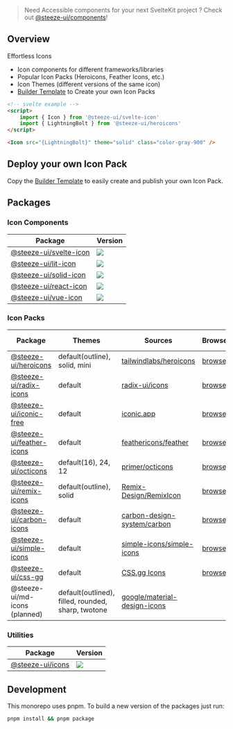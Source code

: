 > Need Accessible components for your next SvelteKit project ? Check out [@steeze-ui/components](https://github.com/steeze-ui/components)!

## Overview

Effortless Icons

- Icon components for different frameworks/libraries
- Popular Icon Packs (Heroicons, Feather Icons, etc.)
- Icon Themes (different versions of the same icon)
- [Builder Template](https://github.com/steeze-ui/icons/tree/main/packages/builders/template-builder) to Create your own Icon Packs

```html
<!-- svelte example -->
<script>
	import { Icon } from '@steeze-ui/svelte-icon'
	import { LightningBolt } from '@steeze-ui/heroicons'
</script>

<Icon src="{LightningBolt}" theme="solid" class="color-gray-900" />
```

## Deploy your own Icon Pack

Copy the [Builder Template](https://github.com/steeze-ui/icons/tree/main/packages/builders/template-builder) to easily create and publish your own Icon Pack.

## Packages

### Icon Components

| Package                                                   | Version                                                                                                                                             |
| --------------------------------------------------------- | --------------------------------------------------------------------------------------------------------------------------------------------------- |
| [@steeze-ui/svelte-icon](packages/components/svelte-icon) | <a href="https://www.npmjs.com/package/@steeze-ui/svelte-icon"><img src="https://img.shields.io/npm/v/@steeze-ui/svelte-icon.svg?style=flat" /></a> |
| [@steeze-ui/lit-icon](packages/components/lit-icon)       | <a href="https://www.npmjs.com/package/@steeze-ui/lit-icon"><img src="https://img.shields.io/npm/v/@steeze-ui/lit-icon.svg?style=flat" /></a>       |
| [@steeze-ui/solid-icon](packages/components/solid-icon)   | <a href="https://www.npmjs.com/package/@steeze-ui/solid-icon"><img src="https://img.shields.io/npm/v/@steeze-ui/solid-icon.svg?style=flat" /></a>   |
| [@steeze-ui/react-icon](packages/components/react-icon)   | <a href="https://www.npmjs.com/package/@steeze-ui/react-icon"><img src="https://img.shields.io/npm/v/@steeze-ui/react-icon.svg?style=flat" /></a>   |
| [@steeze-ui/vue-icon](packages/components/vue-icon)       | <a href="https://www.npmjs.com/package/@steeze-ui/vue-icon"><img src="https://img.shields.io/npm/v/@steeze-ui/vue-icon.svg?style=flat" /></a>       |

### Icon Packs

| Package                                                             | Themes                                             | Sources                                                                                                | Browser                                                            | Package Version                                                                                                                                         | Src Version |
| ------------------------------------------------------------------- | -------------------------------------------------- | ------------------------------------------------------------------------------------------------------ | ------------------------------------------------------------------ | ------------------------------------------------------------------------------------------------------------------------------------------------------- | ----------- |
| [@steeze-ui/heroicons](packages/builders/heroicons-builder)         | default(outline), solid, mini                      | [tailwindlabs/heroicons](https://github.com/tailwindlabs/heroicons)                                    | [browse](https://heroicons.com/)                                   | <a href="https://www.npmjs.com/package/@steeze-ui/heroicons"><img src="https://img.shields.io/npm/v/@steeze-ui/heroicons.svg?style=flat" /></a>         | 2.0.10      |
| [@steeze-ui/radix-icons](packages/builders/radix-icons-builder)     | default                                            | [radix-ui/icons](https://github.com/radix-ui/icons)                                                    | [browse](https://icons.modulz.app/)                                | <a href="https://www.npmjs.com/package/@steeze-ui/radix-icons"><img src="https://img.shields.io/npm/v/@steeze-ui/radix-icons.svg?style=flat" /></a>     |             |
| [@steeze-ui/iconic-free](packages/builders/iconic-free-builder)     | default                                            | [iconic.app](https://iconic.app/)                                                                      | [browse](https://iconic.app/c/availability/free/)                  | <a href="https://www.npmjs.com/package/@steeze-ui/iconic-free"><img src="https://img.shields.io/npm/v/@steeze-ui/iconic-free.svg?style=flat" /></a>     |             |
| [@steeze-ui/feather-icons](packages/builders/feather-icons-builder) | default                                            | [feathericons/feather](https://github.com/feathericons/feather)                                        | [browse](https://feathericons.com/)                                | <a href="https://www.npmjs.com/package/@steeze-ui/feather-icons"><img src="https://img.shields.io/npm/v/@steeze-ui/feather-icons.svg?style=flat" /></a> | 4.29.0      |
| [@steeze-ui/octicons](packages/builders/octicons-builder)           | default(16), 24, 12                                | [primer/octicons](https://github.com/primer/octicons)                                                  | [browse](https://primer.style/octicons/)                           | <a href="https://www.npmjs.com/package/@steeze-ui/octicons"><img src="https://img.shields.io/npm/v/@steeze-ui/octicons.svg?style=flat" /></a>           | 17.5.0      |
| [@steeze-ui/remix-icons](packages/builders/remix-icons-builder)     | default(outline), solid                            | [Remix-Design/RemixIcon](https://github.com/Remix-Design/remixicon)                                    | [browse](https://remixicon.com/)                                   | <a href="https://www.npmjs.com/package/@steeze-ui/remix-icons"><img src="https://img.shields.io/npm/v/@steeze-ui/remix-icons.svg?style=flat" /></a>     |             |
| [@steeze-ui/carbon-icons](packages/builders/carbon-icons-builder/)  | default                                            | [carbon-design-system/carbon](https://github.com/carbon-design-system/carbon/tree/main/packages/icons) | [browse](https://carbondesignsystem.com/guidelines/icons/library/) | <a href="https://www.npmjs.com/package/@steeze-ui/carbon-icons"><img src="https://img.shields.io/npm/v/@steeze-ui/carbon-icons.svg?style=flat" /></a>   |             |
| [@steeze-ui/simple-icons](packages/builders/simple-icons-builder/)  | default                                            | [simple-icons/simple-icons](https://github.com/simple-icons/simple-icons)                              | [browse](https://simpleicons.org/)                                 | <a href="https://www.npmjs.com/package/@steeze-ui/simple-icons"><img src="https://img.shields.io/npm/v/@steeze-ui/simple-icons.svg?style=flat" /></a>   | 7.9.0       |
| [@steeze-ui/css-gg](packages/builders/css-gg-builder/)              | default                                            | [CSS.gg Icons](https://css.gg/)                                                                        | [browse](https://css.gg/app)                                       | <a href="https://www.npmjs.com/package/@steeze-ui/css-gg"><img src="https://img.shields.io/npm/v/@steeze-ui/css-gg.svg?style=flat" /></a>               |             |
| @steeze-ui/md-icons (planned)                                       | default(outlined), filled, rounded, sharp, twotone | [google/material-design-icons](https://github.com/google/material-design-icons)                        |                                                                    |                                                                                                                                                         |             |

### Utilities

| Package                           | Version                                                                                                                                 |
| --------------------------------- | --------------------------------------------------------------------------------------------------------------------------------------- |
| [@steeze-ui/icons](packages/core) | <a href="https://www.npmjs.com/package/@steeze-ui/icons"><img src="https://img.shields.io/npm/v/@steeze-ui/icons.svg?style=flat" /></a> |

## Development

This monorepo uses pnpm. To build a new version of the packages just run:

```bash
pnpm install && pnpm package
```
